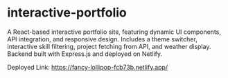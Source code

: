 # interactive-portfolio
A React-based interactive portfolio site, featuring dynamic UI components, API integration, and responsive design. Includes a theme switcher, interactive skill filtering, project fetching from API, and weather display. Backend built with Express.js and deployed on Netlify.

Deployed Link: https://fancy-lollipop-fcb73b.netlify.app/
